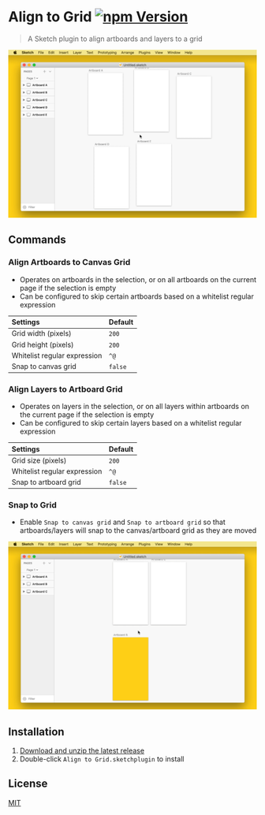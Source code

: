 # Align to Grid [![npm Version](https://img.shields.io/npm/v/sketch-align-to-grid)](https://www.npmjs.com/package/sketch-align-to-grid)

> A Sketch plugin to align artboards and layers to a grid

![Align Artboards to Canvas Grid](media/align-artboards-to-canvas-grid.gif)

## Commands

### Align Artboards to Canvas Grid

- Operates on artboards in the selection, or on all artboards on the current page if the selection is empty
- Can be configured to skip certain artboards based on a whitelist regular expression

Settings | Default
:--|:--
Grid width (pixels) | `200`
Grid height (pixels) | `200`
Whitelist regular expression | `^@`
Snap to canvas grid | `false`

### Align Layers to Artboard Grid

- Operates on layers in the selection, or on all layers within artboards on the current page if the selection is empty
- Can be configured to skip certain layers based on a whitelist regular expression

Settings | Default
:--|:--
Grid size (pixels) | `200`
Whitelist regular expression | `^@`
Snap to artboard grid | `false`

### Snap to Grid

- Enable `Snap to canvas grid` and `Snap to artboard grid` so that artboards/layers will snap to the canvas/artboard grid as they are moved

![Snap Artboards to Canvas Grid](media/snap-artboards-to-canvas-grid.gif)

## Installation

1. [Download and unzip the latest release](https://github.com/yuanqing/sketch-plugins/releases/download/sketch-align-to-grid-0.2.3/plugin.zip)
2. Double-click `Align to Grid.sketchplugin` to install

## License

[MIT](LICENSE.md)
